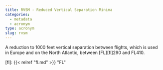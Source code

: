 ```yaml
---
title: RVSM - Reduced Vertical Separation Minima
categories:
  - metadata
  - acronym
type: acronym
slug: rvsm
---
```


A reduction to 1000 feet vertical separation between flights, which
is used in Europe and on the North Atlantic, between [FL][fl]290 and FL410.


[fl]: {{< relref "fl.md" >}} "FL"
